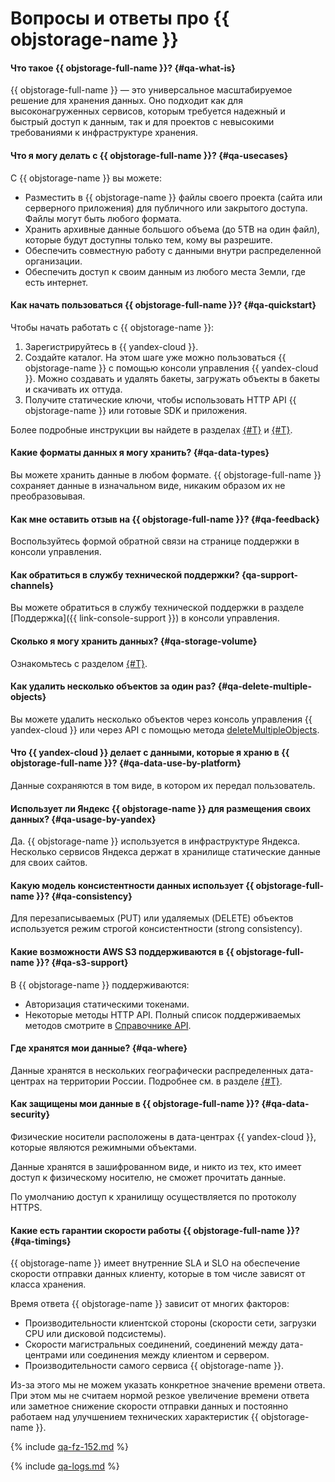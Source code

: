 # Вопросы и ответы про {{ objstorage-name }}

#### Что такое {{ objstorage-full-name }}? {#qa-what-is}

{{ objstorage-full-name }} — это универсальное масштабируемое решение для хранения данных. Оно подходит как для высоконагруженных сервисов, которым требуется надежный и быстрый доступ к данным, так и для проектов с невысокими требованиями к инфраструктуре хранения.

#### Что я могу делать с {{ objstorage-full-name }}? {#qa-usecases}

С {{ objstorage-name }} вы можете:
* Разместить в {{ objstorage-name }} файлы своего проекта (сайта или серверного приложения) для публичного или закрытого доступа. Файлы могут быть любого формата.
* Хранить архивные данные большого объема (до 5TB на один файл), которые будут доступны только тем, кому вы разрешите.
* Обеспечить совместную работу с данными внутри распределенной организации.
* Обеспечить доступ к своим данным из любого места Земли, где есть интернет.

#### Как начать пользоваться {{ objstorage-full-name }}? {#qa-quickstart}

Чтобы начать работать с {{ objstorage-name }}:
1. Зарегистрируйтесь в {{ yandex-cloud }}.
1. Создайте каталог.
   На этом шаге уже можно пользоваться {{ objstorage-name }} с помощью консоли управления {{ yandex-cloud }}. Можно создавать и удалять бакеты, загружать объекты в бакеты и скачивать их оттуда.
1. Получите статические ключи, чтобы использовать HTTP API {{ objstorage-name }} или готовые SDK и приложения.

Более подробные инструкции вы найдете в разделах [{#T}](quickstart.md) и [{#T}](s3/index.md).

#### Какие форматы данных я могу хранить? {#qa-data-types}

Вы можете хранить данные в любом формате. {{ objstorage-full-name }} сохраняет данные в изначальном виде, никаким образом их не преобразовывая.



#### Как мне оставить отзыв на {{ objstorage-full-name }}? {#qa-feedback}

Воспользуйтесь формой обратной связи на странице поддержки в консоли управления.


#### Как обратиться в службу технической поддержки? {qa-support-channels}


Вы можете обратиться в службу технической поддержки в разделе [Поддержка]({{ link-console-support }}) в консоли управления.



#### Сколько я могу хранить данных? {#qa-storage-volume}

Ознакомьтесь с разделом [{#T}](concepts/limits.md).

#### Как удалить несколько объектов за один раз? {#qa-delete-multiple-objects}

Вы можете удалить несколько объектов через консоль управления {{ yandex-cloud }} или через API с помощью метода [deleteMultipleObjects](s3/api-ref/object/deletemultipleobjects.md).

#### Что {{ yandex-cloud }} делает с данными, которые я храню в {{ objstorage-full-name }}? {#qa-data-use-by-platform}

Данные сохраняются в том виде, в котором их передал пользователь.



#### Использует ли Яндекс {{ objstorage-name }} для размещения своих данных? {#qa-usage-by-yandex}

Да. {{ objstorage-name }} используется в инфраструктуре Яндекса. Несколько сервисов Яндекса держат в хранилище статические данные для своих сайтов.



#### Какую модель консистентности данных использует {{ objstorage-full-name }}? {#qa-consistency}

Для перезаписываемых (PUT) или удаляемых (DELETE) объектов используется режим строгой консистентности (strong consistency).

#### Какие возможности AWS S3 поддерживаются в {{ objstorage-full-name }}? {#qa-s3-support}

В {{ objstorage-name }} поддерживаются:
* Авторизация статическими токенами.
* Некоторые методы HTTP API. Полный список поддерживаемых методов смотрите в [Справочнике API](s3/api-ref/index.md).



#### Где хранятся мои данные? {#qa-where}

Данные хранятся в нескольких географически распределенных дата-центрах на территории России. Подробнее см. в разделе [{#T}](../overview/concepts/geo-scope.md).



#### Как защищены мои данные в {{ objstorage-full-name }}? {#qa-data-security}

Физические носители расположены в дата-центрах {{ yandex-cloud }}, которые являются режимными объектами.

Данные хранятся в зашифрованном виде, и никто из тех, кто имеет доступ к физическому носителю, не сможет прочитать данные.

По умолчанию доступ к хранилищу осуществляется по протоколу HTTPS.

#### Какие есть гарантии скорости работы {{ objstorage-full-name }}? {#qa-timings}

{{ objstorage-name }} имеет внутренние SLA и SLO на обеспечение скорости отправки данных клиенту, которые в том числе зависят от класса хранения.

Время ответа {{ objstorage-name }} зависит от многих факторов:
* Производительности клиентской стороны (скорости сети, загрузки CPU или дисковой подсистемы).
* Скорости магистральных соединений, соединений между дата-центрами или соединения между клиентом и сервером.
* Производительности самого сервиса {{ objstorage-name }}.

Из-за этого мы не можем указать конкретное значение времени ответа. При этом мы не считаем нормой резкое увеличение времени ответа или заметное снижение скорости отправки данных и постоянно работаем над улучшением технических характеристик {{ objstorage-name }}.



{% include [qa-fz-152.md](../_includes/qa-fz-152.md) %}



{% include [qa-logs.md](../_includes/qa-logs.md) %}